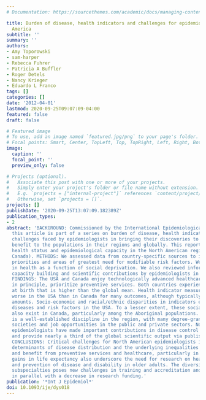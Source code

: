 ```yaml
---
# Documentation: https://sourcethemes.com/academic/docs/managing-content/

title: Burden of disease, health indicators and challenges for epidemiology in North
  America
subtitle: ''
summary: ''
authors:
- Amy Toporowski
- sam-harper
- Rebecca Fuhrer
- Patricia A Buffler
- Roger Detels
- Nancy Krieger
- Eduardo L Franco
tags: []
categories: []
date: '2012-04-01'
lastmod: 2020-09-25T09:07:09-04:00
featured: false
draft: false

# Featured image
# To use, add an image named `featured.jpg/png` to your page's folder.
# Focal points: Smart, Center, TopLeft, Top, TopRight, Left, Right, BottomLeft, Bottom, BottomRight.
image:
  caption: ''
  focal_point: ''
  preview_only: false

# Projects (optional).
#   Associate this post with one or more of your projects.
#   Simply enter your project's folder or file name without extension.
#   E.g. `projects = ["internal-project"]` references `content/project/deep-learning/index.md`.
#   Otherwise, set `projects = []`.
projects: []
publishDate: '2020-09-25T13:07:09.182389Z'
publication_types:
- 2
abstract: 'BACKGROUND: Commissioned by the International Epidemiological Association,
  this article is part of a series on burden of disease, health indicators and the
  challenges faced by epidemiologists in bringing their discoveries to provide equitable
  benefit to the populations in their regions and globally. This report covers the
  health status and epidemiological capacity in the North American region (USA and
  Canada). METHODS: We assessed data from country-specific sources to identify health
  priorities and areas of greatest need for modifiable risk factors. We examined inequalities
  in health as a function of social deprivation. We also reviewed information on epidemiological
  capacity building and scientific contributions by epidemiologists in the region.
  FINDINGS: The USA and Canada enjoy technologically advanced healthcare systems that,
  in principle, prioritize preventive services. Both countries experience a life expectancy
  at birth that is higher than the global mean. Health indicator measures are consistently
  worse in the USA than in Canada for many outcomes, although typically by only marginal
  amounts. Socio-economic and racial/ethnic disparities in indicators exist for many
  diseases and risk factors in the USA. To a lesser extent, these social inequalities
  also exist in Canada, particularly among the Aboriginal populations. Epidemiology
  is a well-established discipline in the region, with many degree-granting schools,
  societies and job opportunities in the public and private sectors. North American
  epidemiologists have made important contributions in disease control and prevention
  and provide nearly a third of the global scientific output via published papers.
  CONCLUSIONS: Critical challenges for North American epidemiologists include social
  determinants of disease distribution and the underlying inequalities in access to
  and benefit from preventive services and healthcare, particularly in the USA. The
  gains in life expectancy also underscore the need for research on health promotion
  and prevention of disease and disability in older adults. The diversity in epidemiological
  subspecialties poses new challenges in training and accreditation and has occurred
  in parallel with a decrease in research funding.'
publication: '*Int J Epidemiol*'
doi: 10.1093/ije/dys018
---
```

